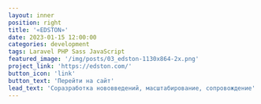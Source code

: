 ```yaml
---
layout: inner
position: right
title: '«EDSTON»'
date: 2023-01-15 12:00:00
categories: development
tags: Laravel PHP Sass JavaScript
featured_image: '/img/posts/03_edston-1130x864-2x.png'
project_link: 'https://edston.com/'
button_icon: 'link'
button_text: 'Перейти на сайт'
lead_text: 'Соразработка нововведений, масштабирование, сопровождение'
---
```

